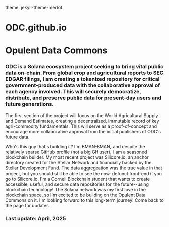 theme: jekyll-theme-merlot
# ODC.github.io
# Opulent Data Commons
### ODC is a Solana ecosystem project seeking to bring vital public data on-chain. From global crop and agricultural reports to SEC EDGAR filings, I am creating a tokenized repository for critical government-produced data with the collaborative approval of each agency involved. This will securely democratize, distribute, and preserve public data for present-day users and future generations.

The first section of the project will focus on the World Agricultural Supply and Demand Estimates, creating a decentralized, immutable record of key agri-commodity fundamentals. This will serve as a proof-of-concept and encourage more collaborative approval from the initial publishers of ODC's future data.

Who's this guy that's building it? I'm BMAN-BMAN, and despite the relatively sparse GitHub profile (not a big GH user), I am a seasoned blockchain builder. My most recent project was Silicore.io, an anchor directory created for the Stellar Network and financially backed by the Stellar Development Fund. The data aggregeation was the true value in that project, but you should still be able to see the now-defunct front-end if you go to Silicore.io. I'm a Cornell Blockchain student that wants to create accessible, useful, and secure data repositories for the future--using blockchain technology! The Solana network was my first love in the blockchain space, so I'm excited to be building on the Opulent Data Commons on it. I'm looking forward to this long-term journey! Come back to the page for updates.

### Last update: April, 2025
